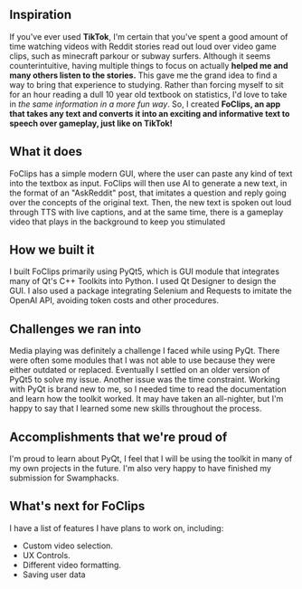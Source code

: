## Inspiration
If you've ever used **TikTok**, I'm certain that you've spent a good amount of time watching videos with Reddit stories read out loud over video game clips, such as minecraft parkour or subway surfers. Although it seems counterintuitive, having multiple things to focus on actually **helped me and many others listen to the stories.** This gave me the grand idea to find a way to bring that experience to studying. Rather than forcing myself to sit for an hour reading a dull 10 year old textbook on statistics, I'd love to take in _the same information in a more fun way_. So, I created **FoClips, an app that takes any text and converts it into an exciting and informative text to speech over gameplay, just like on TikTok!**

## What it does
FoClips has a simple modern GUI, where the user can paste any kind of text into the textbox as input. FoClips will then use AI to generate a new text, in the format of an "AskReddit" post, that imitates a question and reply going over the concepts of the original text. Then, the new text is spoken out loud through TTS with live captions, and at the same time, there is a gameplay video that plays in the background to keep you stimulated

## How we built it
I built FoClips primarily using PyQt5, which is GUI module that integrates many of Qt's C++ Toolkits into Python. I used Qt Designer to design the GUI. I also used a package integrating Selenium and Requests to imitate the OpenAI API, avoiding token costs and other procedures.

## Challenges we ran into
Media playing was definitely a challenge I faced while using PyQt. There were often some modules that  I was not able to use because they were either outdated or replaced. Eventually I settled on an older version of PyQt5 to solve my issue. Another issue was the time constraint. Working with PyQt is brand new to me, so I needed time to read the documentation and learn how the toolkit worked. It may have taken an all-nighter, but I'm happy to say that I learned some new skills throughout the process.

## Accomplishments that we're proud of
I'm proud to learn about PyQt, I feel that I will be using the toolkit in many of my own projects in the future. I'm also very happy to have finished my submission for Swamphacks.

## What's next for FoClips
I have a list of features I have plans to work on, including:
- Custom video selection.
- UX Controls.
- Different video formatting.
- Saving user data
